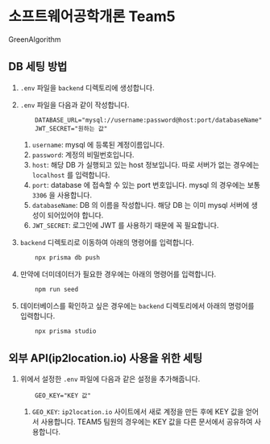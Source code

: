 # 소프트웨어공학개론 Team5
GreenAlgorithm

## DB 세팅 방법

1. `.env` 파일을 `backend` 디렉토리에 생성합니다.
2. `.env` 파일을 다음과 같이 작성합니다.
    ```
        DATABASE_URL="mysql://username:password@host:port/databaseName"
        JWT_SECRET="원하는 값"
    ```
    1. `username`: mysql 에 등록된 계정이름입니다.
    2. `password`: 계정의 비밀번호입니다.
    3. `host`: 해당 DB 가 실행되고 있는 host 정보입니다. 따로 서버가 없는 경우에는 `localhost` 를 입력합니다.
    4. `port`: database 에 접속할 수 있는 port 번호입니다. mysql 의 경우에는 보통 `3306` 을 사용합니다.
    5. `databaseName`: DB 의 이름을 작성합니다. 해당 DB 는 이미 mysql 서버에 생성이 되어있어야 합니다. 
    6. `JWT_SECRET`: 로그인에 JWT 를 사용하기 때문에 꼭 필요합니다. 

3. `backend` 디렉토리로 이동하여 아래의 명령어를 입력합니다.
    ```bash
        npx prisma db push
    ```

4. 만약에 더미데이터가 필요한 경우에는 아래의 명령어를 입력합니다.
    ```bash
        npm run seed
    ```

5. 데이터베이스를 확인하고 싶은 경우에는 `backend` 디렉토리에서 아래의 명렁어를 입력합니다.
    ```bash
        npx prisma studio
    ```

## 외부 API(ip2location.io) 사용을 위한 세팅

1. 위에서 설정한 `.env` 파일에 다음과 같은 설정을 추가해줍니다. 
    ```
        GEO_KEY="KEY 값"
    ```
    1. `GEO_KEY`: `ip2location.io` 사이트에서 새로 계정을 만든 후에 KEY 값을 얻어서 사용합니다. TEAM5 팀원의 경우에는 KEY 값을 다른 문서에서 공유하여 사용합니다. 
